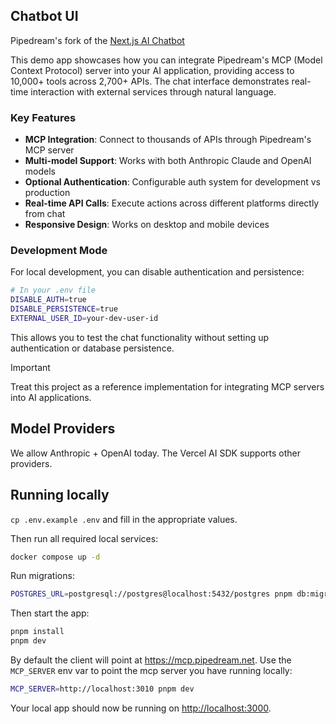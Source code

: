 ## Chatbot UI

Pipedream's fork of the [Next.js AI Chatbot](https://chat.vercel.ai/)

This demo app showcases how you can integrate Pipedream's MCP (Model Context Protocol) server into your AI application, providing access to 10,000+ tools across 2,700+ APIs. The chat interface demonstrates real-time interaction with external services through natural language.

### Key Features

- **MCP Integration**: Connect to thousands of APIs through Pipedream's MCP server
- **Multi-model Support**: Works with both Anthropic Claude and OpenAI models
- **Optional Authentication**: Configurable auth system for development vs production
- **Real-time API Calls**: Execute actions across different platforms directly from chat
- **Responsive Design**: Works on desktop and mobile devices

### Development Mode

For local development, you can disable authentication and persistence:

```bash
# In your .env file
DISABLE_AUTH=true
DISABLE_PERSISTENCE=true
EXTERNAL_USER_ID=your-dev-user-id
```

This allows you to test the chat functionality without setting up authentication or database persistence.

> [!IMPORTANT]  
> Treat this project as a reference implementation for integrating MCP servers into AI applications.

## Model Providers

We allow Anthropic + OpenAI today. The Vercel AI SDK supports other providers.

## Running locally

`cp .env.example .env` and fill in the appropriate values.

Then run all required local services:

```bash
docker compose up -d
```

Run migrations:

```bash
POSTGRES_URL=postgresql://postgres@localhost:5432/postgres pnpm db:migrate
```

Then start the app:

```bash
pnpm install
pnpm dev
```

By default the client will point at https://mcp.pipedream.net.  Use the `MCP_SERVER` env var to point the mcp server you have running locally:

```bash
MCP_SERVER=http://localhost:3010 pnpm dev
```

Your local app should now be running on [http://localhost:3000](http://localhost:3000/).
